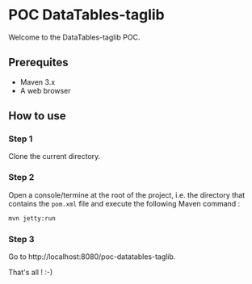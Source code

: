 # POC DataTables-taglib
Welcome to the DataTables-taglib POC.

## Prerequites
 - Maven 3.x
 - A web browser 

## How to use

### Step 1
Clone the current directory.

### Step 2
Open a console/termine at the root of the project, i.e. the directory that contains the `pom.xml` file and execute the following Maven command :

``` html
mvn jetty:run
```

### Step 3
Go to http://localhost:8080/poc-datatables-taglib.

That's all ! :-)